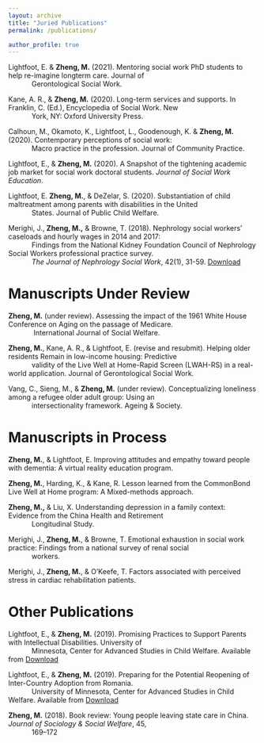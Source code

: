 ```yaml
---
layout: archive
title: "Juried Publications"
permalink: /publications/

author_profile: true
---
```


Lightfoot, E. & **Zheng, M.** (2021). Mentoring social work PhD students to help re-imagine longterm
care. Journal of <br> &nbsp;&nbsp;&nbsp;&nbsp;&nbsp;&nbsp;&nbsp;&nbsp;&nbsp;&nbsp;&nbsp;&nbsp;Gerontological Social Work.

Kane, A. R., & **Zheng, M.** (2020). Long-term services and supports. In Franklin, C. (Ed.),
Encyclopedia of Social Work. New <br> &nbsp;&nbsp;&nbsp;&nbsp;&nbsp;&nbsp;&nbsp;&nbsp;&nbsp;&nbsp;&nbsp;&nbsp;York, NY: Oxford University Press.

Calhoun, M., Okamoto, K., Lightfoot, L., Goodenough, K. & **Zheng, M.** (2020).
Contemporary perceptions of social work:  <br> &nbsp;&nbsp;&nbsp;&nbsp;&nbsp;&nbsp;&nbsp;&nbsp;&nbsp;&nbsp;&nbsp;&nbsp;Macro practice in the profession. Journal of
Community Practice.

Lightfoot, E., & **Zheng, M.** (2020). A Snapshot of the tightening academic job market for social work doctoral students. *Journal of Social Work Education*.

Lightfoot, E. **Zheng, M.**, & DeZelar, S. (2020). Substantiation of child maltreatment among
parents with disabilities in the United <br> &nbsp;&nbsp;&nbsp;&nbsp;&nbsp;&nbsp;&nbsp;&nbsp;&nbsp;&nbsp;&nbsp;&nbsp;States. Journal of Public Child Welfare.

Merighi, J., **Zheng, M.,** & Browne, T. (2018). Nephrology social workers’ caseloads and hourly wages in 2014 and 2017: <br> &nbsp;&nbsp;&nbsp;&nbsp;&nbsp;&nbsp;&nbsp;&nbsp;&nbsp;&nbsp;&nbsp;&nbsp;Findings from the National Kidney Foundation Council of Nephrology Social Workers professional practice survey. <br> &nbsp;&nbsp;&nbsp;&nbsp;&nbsp;&nbsp;&nbsp;&nbsp;&nbsp;&nbsp;&nbsp;&nbsp;*The Journal of Nephrology Social Work*, 42(1), 31-59. [Download](https://www.kidney.org/sites/default/files/v42a_a3.pdf)


# Manuscripts Under Review
**Zheng, M.** (under review). Assessing the impact of the 1961 White House Conference on Aging
on the passage of Medicare.<br> &nbsp;&nbsp;&nbsp;&nbsp;&nbsp;&nbsp;&nbsp;&nbsp;&nbsp;&nbsp;&nbsp;&nbsp; International Journal of Social Welfare.

**Zheng, M.**, Kane, A. R., & Lightfoot, E. (revise and resubmit). Helping older residents Remain
in low-income housing: Predictive <br> &nbsp;&nbsp;&nbsp;&nbsp;&nbsp;&nbsp;&nbsp;&nbsp;&nbsp;&nbsp;&nbsp;&nbsp;validity of the Live Well at Home-Rapid Screen
(LWAH-RS) in a real-world application. Journal of Gerontological Social Work.

Vang, C., Sieng, M., & **Zheng, M.** (under review). Conceptualizing loneliness among a refugee older adult group: Using an<br> &nbsp;&nbsp;&nbsp;&nbsp;&nbsp;&nbsp;&nbsp;&nbsp;&nbsp;&nbsp;&nbsp;&nbsp;intersectionality framework. Ageing & Society. 


# Manuscripts in Process
**Zheng, M.**, & Lightfoot, E. Improving attitudes and empathy toward people with dementia: A
virtual reality education program.

**Zheng, M.**, Harding, K., & Kane, R. Lesson learned from the CommonBond Live Well at Home
program: A Mixed-methods approach.

**Zheng, M.,** & Liu, X. Understanding depression in a family context: Evidence from the China Health and Retirement <br> &nbsp;&nbsp;&nbsp;&nbsp;&nbsp;&nbsp;&nbsp;&nbsp;&nbsp;&nbsp;&nbsp;&nbsp;Longitudinal Study.

Merighi, J., **Zheng, M.**, & Browne, T. Emotional exhaustion in social work practice: Findings
from a national survey of renal social <br> &nbsp;&nbsp;&nbsp;&nbsp;&nbsp;&nbsp;&nbsp;&nbsp;&nbsp;&nbsp;&nbsp;&nbsp;workers.

Merighi, J., **Zheng, M.**, & O’Keefe, T. Factors associated with perceived stress in cardiac
rehabilitation patients.

# Other Publications

Lightfoot, E., & **Zheng, M.** (2019). Promising Practices to Support Parents with Intellectual Disabilities. University of <br> &nbsp;&nbsp;&nbsp;&nbsp;&nbsp;&nbsp;&nbsp;&nbsp;&nbsp;&nbsp;&nbsp;&nbsp;Minnesota, Center for Advanced Studies in Child Welfare. Available from [Download](https://cascw.umn.edu/wp-content/uploads/2019/11PracticeNotes_33.508.pdf)

Lightfoot, E., & **Zheng, M.** (2019). Preparing for the Potential Reopening of Inter-Country Adoption from Romania. <br> &nbsp;&nbsp;&nbsp;&nbsp;&nbsp;&nbsp;&nbsp;&nbsp;&nbsp;&nbsp;&nbsp;&nbsp;University of Minnesota, Center for Advanced Studies in Child Welfare. Available from [Download](https://cascw.umn.edu/wp-content/uploads/2019/11/PN34_WEB508.pdf)

**Zheng, M.** (2018). Book review: Young people leaving state care in China. *Journal of Sociology & Social Welfare*, 45, <br> &nbsp;&nbsp;&nbsp;&nbsp;&nbsp;&nbsp;&nbsp;&nbsp;&nbsp;&nbsp;&nbsp;&nbsp;169–172


